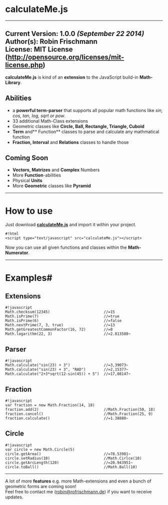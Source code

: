 # calculateMe.js #
----------------------------------- 
**Current Version**: 1.0.0 *(September 22 2014)*   
**Author(s)**: Robin Frischmann   
**License**: MIT License (http://opensource.org/licenses/mit-license.php)
-----------------------------------
    
**calculateMe.js** is kind of an **extension** to the JavaScript build-in **Math-Library**.   

## Abilities ##
* a **powerful term-parser** that supports all popular math functions like *sin, cos, tan, log, sqrt or pow*.
* 33 additional Math-Class extensions
* Geometric classes like **Circle, Ball, Rectangle, Triangle, Cuboid**
* **Term** and** Function** classes to parse and calculate any mathmatical function
* **Fraction, Interval** and **Relations** classes to handle those

## Coming Soon ##
* **Vectors, Matrizes** and **Complex** Numbers
* More **Function**-abilities
* Physical **Units**
* More **Geometric** classes like **Pyramid**

-----------------------------------
# **How to use** #


Just download **[calculateMe.js](https://bitbucket.org/unverschaemt/calculateme.js/downloads/calculateMe%5Bversion1.0.0-22.09.2014%5D.zip)** and import it within your project.    
```
#!html
<script type="text/javascript" src="calculateMe.js"></script>

```    
    
    
Now you can use all given functions and classes within the **Math-Numerator**.     

-----------------------------------------------------------

# **Examples**#
     
## Extensions ##
```
#!javascript 
Math.checksum(12345)                        //=15
Math.isPrime(7)                             //=true
Math.isPrime(6)                             //=false
Math.nextPrime(7, 3, true)                  //=13
Math.getGreatestCommonFactor(16, 72)        //=8
Math.logarithm(22, 3)                       //=2.813588~
```  


## Parser ##
```
#!javascript 
Math.calculate("sin(23) + 3")               //=3,39073~
Math.calculate("sin(23) + 3", "RAD")        //=2,15377~
Math.calculate("2+3*sqrt(12-sin(45)) + 5")  //=17,08147~
```  

## Fraction ##
```
#!javascript 
var fraction = new Math.Fraction(14, 18)               
fraction.add(2)                             //Math.Fraction(50, 18)
fraction.cancel()                           //Math.Fraction(25, 9)
fraction.calculate()                        //=1.38888~
```  

## Circle ##
```
#!javascript 
var circle = new Math.Circle(5)               
circle.getArea()                            //=78.53981~
circle.setRadius(10)                        //Math.Cirlce(10)
circle.getArcLength(120)                    //=20.943951~
circle.toBall()                             //Math.Ball(10)
```       

--------------------------------------

A lot of more **features** e.g. more Math-extensions and even a bunch of geometric forms are coming soon!   
Feel free to contact me ([robin@rofrischmann.de](mailto:robin@rofrischmann.de)) if you want to receive updates.